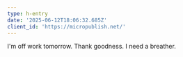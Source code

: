 ```yaml
---
type: h-entry
date: '2025-06-12T18:06:32.685Z'
client_id: 'https://micropublish.net/'
---
```

I'm off work tomorrow. Thank goodness. I need a breather.
